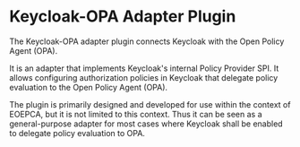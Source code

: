 # Keycloak-OPA Adapter Plugin

The Keycloak-OPA adapter plugin connects Keycloak with the Open Policy Agent (OPA).

It is an adapter that implements Keycloak's internal Policy Provider SPI.
It allows configuring authorization policies in Keycloak that delegate
policy evaluation to the Open Policy Agent (OPA).

The plugin is primarily designed and developed for use within the context of
EOEPCA, but it is not limited to this context. Thus it can be seen as a
general-purpose adapter for most cases where Keycloak shall be enabled to
delegate policy evaluation to OPA.
